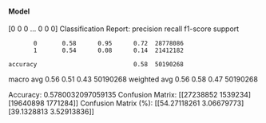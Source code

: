 #### Model
[0 0 0 ... 0 0 0]
Classification Report:
              precision    recall  f1-score   support

           0       0.58      0.95      0.72  28778086
           1       0.54      0.08      0.14  21412182

    accuracy                           0.58  50190268
   macro avg       0.56      0.51      0.43  50190268
weighted avg       0.56      0.58      0.47  50190268

Accuracy: 0.5780032097059135
Confusion Matrix:
[[27238852  1539234]
 [19640898  1771284]]
Confusion Matrix (%):
[[54.27118261  3.06679773]
 [39.1328813   3.52913836]]

